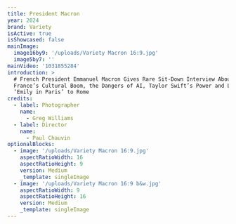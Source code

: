 ```yaml
---
title: President Macron
year: 2024
brand: Variety
isActive: true
isShowcased: false
mainImage:
  image16by9: '/uploads/Variety Macron 16:9.jpg'
  image5by7: ''
mainVideo: '1031855284'
introduction: >
  # French President Emmanuel Macron Gives Rare Sit-Down Interview About
  France’s Cultural Boom, the Dangers of AI, Taylor Swift’s Power and Losing
  ‘Emily in Paris’ to Rome
credits:
  - label: Photographer
    name:
      - Greg Williams
  - label: Director
    name:
      - Paul Chauvin
optionalBlocks:
  - image: '/uploads/Variety Macron 16:9.jpg'
    aspectRatioWidth: 16
    aspectRatioHeight: 9
    version: Medium
    _template: singleImage
  - image: '/uploads/Variety Macron 16:9 b&w.jpg'
    aspectRatioWidth: 9
    aspectRatioHeight: 16
    version: Medium
    _template: singleImage
---
```


